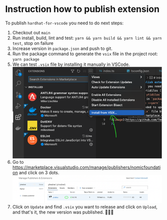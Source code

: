 # Instruction how to publish extension

To publish `hardhat-for-vscode` you need to do next steps:

1.  Checkout out `main`
2.  Run install, build, lint and test: `yarn && yarn build && yarn lint && yarn test`, stop on failure
3.  Increase version in `package.json` and push to git.
4.  Run the package command to generate the `vsix` file in the project root: `yarn package`
5.  We can test `.vsix` file by installing it manually in VSCode.\
    ![image](images/publish_extension_step_1.png)
6.  Go to https://marketplace.visualstudio.com/manage/publishers/nomicfoundation and click on 3 dots.\
    ![image](images/publish_extension_step_2.png)
7.  Click on `Update` and find `.vsix` you want to release and click on `Upload`, and that's it, the new version was published. 🎉🎉🎉
